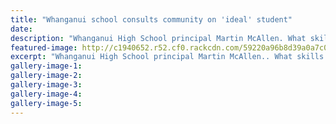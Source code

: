 ```yaml
---
title: "Whanganui school consults community on 'ideal' student"
date: 
description: "Whanganui High School principal Martin McAllen. What skills and attributes do you think the ideal Whanganui High School graduate should have?.."
featured-image: http://c1940652.r52.cf0.rackcdn.com/59220a96b8d39a0a7c000533/Martin-McAllen-chron-photo-ideal-school-22-May.jpg
excerpt: "Whanganui High School principal Martin McAllen.. What skills and attributes do you think the ideal Whanganui High School graduate should have?"
gallery-image-1: 
gallery-image-2: 
gallery-image-3: 
gallery-image-4: 
gallery-image-5: 
---
```

